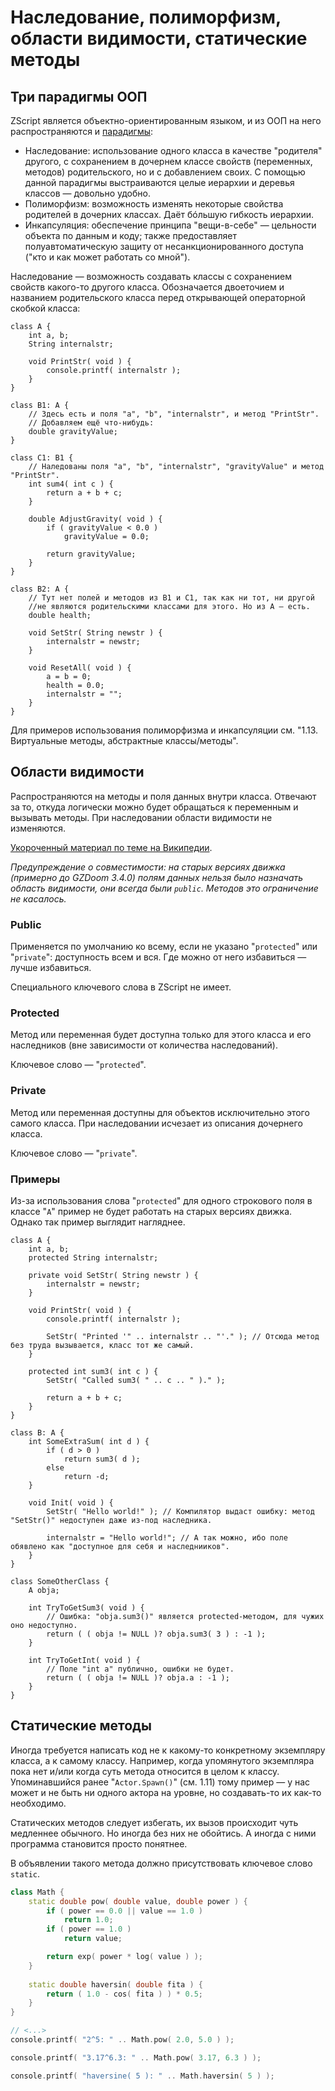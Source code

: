 # Наследование, полиморфизм, области видимости, статические методы

## Три парадигмы ООП

ZScript является объектно-ориентированным языком, и из ООП на него распространяются и [парадигмы](https://www.insight-it.ru/theory/2008/tri-osnovnyx-komponenta-paradigmy-obektno-orientirovannogo-programmirovaniya/):

* Наследование: использование одного класса в качестве "родителя" другого, с сохранением в дочернем классе свойств (переменных, методов) родительского, но и с добавлением своих. С помощью данной парадигмы выстраиваются целые иерархии и деревья классов — довольно удобно.
* Полиморфизм: возможность изменять некоторые свойства родителей в дочерних классах. Даёт бóльшую гибкость иерархии.
* Инкапсуляция: обеспечение принципа "вещи-в-себе" — цельности объекта по данным и коду; также предоставляет полуавтоматическую защиту от несанкционированного доступа ("кто и как может работать со мной").

Наследование — возможность создавать классы с сохранением свойств какого-то другого класса. Обозначается двоеточием и названием родительского класса перед открывающей операторной скобкой класса:

```Csharp
class A {
    int a, b;
    String internalstr;

    void PrintStr( void ) {
        console.printf( internalstr );
    }
}

class B1: A {
    // Здесь есть и поля "a", "b", "internalstr", и метод "PrintStr".
    // Добавляем ещё что-нибудь:
    double gravityValue;
}

class C1: B1 {
    // Наледованы поля "a", "b", "internalstr", "gravityValue" и метод "PrintStr".
    int sum4( int c ) {
        return a + b + c;
    }

    double AdjustGravity( void ) {
        if ( gravityValue < 0.0 )
            gravityValue = 0.0;

        return gravityValue;
    }
}

class B2: A {
    // Тут нет полей и методов из B1 и C1, так как ни тот, ни другой 
    //не являются родительскими классами для этого. Но из A — есть.
    double health;

    void SetStr( String newstr ) {
        internalstr = newstr;
    }

    void ResetAll( void ) {
        a = b = 0;
        health = 0.0;
        internalstr = "";
    }
}
```

Для примеров использования полиморфизма и инкапсуляции см. "1.13. Виртуальные методы, абстрактные классы/методы".



## Области видимости

Распространяются на методы и поля данных внутри класса. Отвечают за то, откуда логически можно будет обращаться к переменным и вызывать методы. При наследовании области видимости не изменяются.

[Укороченный материал по теме на Википедии](https://ru.wikipedia.org/wiki/%D0%9E%D0%B1%D0%BB%D0%B0%D1%81%D1%82%D1%8C_%D0%B2%D0%B8%D0%B4%D0%B8%D0%BC%D0%BE%D1%81%D1%82%D0%B8#%D0%A2%D0%B8%D0%BF%D1%8B_%D0%BE%D0%B1%D0%BB%D0%B0%D1%81%D1%82%D0%B8_%D0%B2%D0%B8%D0%B4%D0%B8%D0%BC%D0%BE%D1%81%D1%82%D0%B8).

_Предупреждение о совместимости: на старых версиях движка (примерно до GZDoom 3.4.0) полям данных нельзя было назначать область видимости, они всегда были `public`. Методов это ограничение не касалось._

### Public

Применяется по умолчанию ко всему, если не указано "`protected`" или "`private`": доступность всем и вся. Где можно от него избавиться — лучше избавиться.

Специального ключевого слова в ZScript не имеет.

### Protected

Метод или переменная будет доступна только для этого класса и его наследников (вне зависимости от количества наследований).

Ключевое слово — "`protected`".

### Private

Метод или переменная доступны для объектов исключительно этого самого класса. При наследовании исчезает из описания дочернего класса.

Ключевое слово — "`private`".

### Примеры

Из-за использования слова "`protected`" для одного строкового поля в классе "`A`" пример не будет работать на старых версиях движка. Однако так пример выглядит нагляднее.

```Csharp
class A {
    int a, b;
    protected String internalstr;

    private void SetStr( String newstr ) {
        internalstr = newstr;
    }

    void PrintStr( void ) {
        console.printf( internalstr );

        SetStr( "Printed '" .. internalstr .. "'." ); // Отсюда метод без труда вызывается, класс тот же самый.
    }

    protected int sum3( int c ) {
        SetStr( "Called sum3( " .. c .. " )." );

        return a + b + c;
    }
}

class B: A {
    int SomeExtraSum( int d ) {
        if ( d > 0 )
            return sum3( d );
        else
            return -d;
    }

    void Init( void ) {
        SetStr( "Hello world!" ); // Компилятор выдаст ошибку: метод "SetStr()" недоступен даже из-под наследника.

        internalstr = "Hello world!"; // А так можно, ибо поле обявлено как "доступное для себя и наследнииков".
    }
}

class SomeOtherClass {
    A obja;

    int TryToGetSum3( void ) {
        // Ошибка: "obja.sum3()" является protected-методом, для чужих оно недоступно.
        return ( ( obja != NULL )? obja.sum3( 3 ) : -1 );
    }

    int TryToGetInt( void ) {
        // Поле "int a" публично, ошибки не будет.
        return ( ( obja != NULL )? obja.a : -1 );
    }
}
```

## Статические методы

Иногда требуется написать код не к какому-то конкретному экземпляру класса, а к самому классу. Например, когда упомянутого экземпляра пока нет и/или когда суть метода относится в целом к классу. Упоминавшийся ранее "`Actor.Spawn()`" (см. 1.11) тому пример — у нас может и не быть ни одного актора на уровне, но создавать-то их как-то необходимо.

Статических методов следует избегать, их вызов происходит чуть медленнее обычного. Но иногда без них не обойтись. А иногда с ними программа становится просто понятнее.

В объявлении такого метода должно присутствовать ключевое слово `static`.

```CPP
class Math {
    static double pow( double value, double power ) {
    	if ( power == 0.0 || value == 1.0 )
    		return 1.0;
    	if ( power == 1.0 )
    		return value;

    	return exp( power * log( value ) );
    }
    
    static double haversin( double fita ) {
    	return ( 1.0 - cos( fita ) ) * 0.5;
    }
}

// <...>
console.printf( "2^5: " .. Math.pow( 2.0, 5.0 ) );

console.printf( "3.17^6.3: " .. Math.pow( 3.17, 6.3 ) );

console.printf( "haversine( 5 ): " .. Math.haversin( 5 ) );
```
